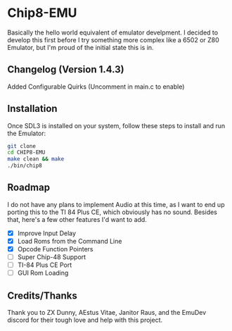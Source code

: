 # Chip8-EMU

Basically the hello world equivalent of emulator develpment. I decided to develop this first before I try something more complex like a 6502 or Z80 Emulator, but I'm proud of the initial state this is in.

## Changelog (Version 1.4.3)

Added Configurable Quirks (Uncomment in main.c to enable)

## Installation  

Once SDL3 is installed on your system, follow these steps to install and run the Emulator:  

```bash  
git clone
cd CHIP8-EMU
make clean && make
./bin/chip8
```  

## Roadmap  

I do not have any plans to implement Audio at this time, as I want to end up porting this to the TI 84 Plus CE, which obviously has no sound. Besides that, here's a few other features I'd want to add.

- [x] Improve Input Delay
- [x] Load Roms from the Command Line
- [x] Opcode Function Pointers
- [ ] Super Chip-48 Support
- [ ] TI-84 Plus CE Port
- [ ] GUI Rom Loading

## Credits/Thanks  

Thank you to ZX Dunny, AEstus Vitae, Janitor Raus, and the EmuDev discord for their tough love and help with this project.
